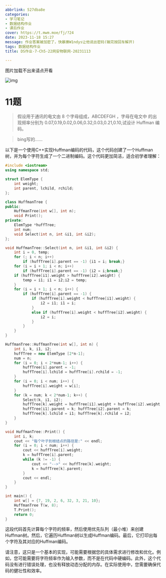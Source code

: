 ```yaml
---
abbrlink: 527dba8e
categories:
- 学习笔记
- 数据结构作业
- 课后作业
cover: https://t.mwm.moe/fj/?24
date: 2023-11-18 15:27
message: 作业答案被加密了，快暴揍W1ndys让他说出密码(输完按回车解开)
tags: 数据结构作业
title: DS作业-7-Ch5-22网安物联网-20231113

---
```


图片加载不出来请点开看

![img](https://cyberdownload.anrunlu.net/FgJCJvVyhScTveE9fHtuBktOu4oB)

# 11题

> 假设用于通讯的电文由 8 个字母组成，ABCDEFGH ，字母在电文中 的出现频率分别为 0.07,0.19,0.02,0.06,0.32,0.03,0.21,0.10,试设计 Huffman 编码。

> bing写的……

以下是一个使用C++实现Huffman编码的代码，这个代码创建了一个Huffman树，并为每个字符生成了一个二进制编码。这个代码更加简洁，适合初学者理解：

```cpp
#include <iostream>
using namespace std;

struct ElemType {
    int weight;
    int parent, lchild, rchild;
};

class HuffmanTree {
public:
    HuffmanTree(int w[], int n);
    void Print();
private:
    ElemType *huffTree;
    int num;
    void Select(int n, int &i1, int &i2);
};

void HuffmanTree::Select(int n, int &i1, int &i2) {
    int i = 0, temp;
    for (; i < n; i++)
        if (huffTree[i].parent == -1) {i1 = i; break;}
    for (i = i + 1; i < n; i++)
        if (huffTree[i].parent == -1) {i2 = i;break;}    
    if (huffTree[i1].weight > huffTree[i2].weight) {
        temp = i1; i1 = i2;i2 = temp;
    }
    for (i = i + 1; i < n; i++) {
        if (huffTree[i].parent == -1) {
            if (huffTree[i].weight < huffTree[i1].weight) {
                i2 = i1; i1 = i;
            }
            else if (huffTree[i].weight < huffTree[i2].weight) {
                i2 = i;
            }
        }
    }    
}

HuffmanTree::HuffmanTree(int w[], int n) {
    int i, k, i1, i2;
    huffTree = new ElemType [2*n-1];
    num = n;
    for (i = 0; i < 2*num-1; i++) {
        huffTree[i].parent = -1;
        huffTree[i].lchild = huffTree[i].rchild = -1;
    }
    for (i = 0; i < num; i++) {
        huffTree[i].weight = w[i];
    }
    for (k = num; k < 2*num-1; k++) {
        Select(k, i1, i2);
        huffTree[k].weight = huffTree[i1].weight + huffTree[i2].weight;
        huffTree[i1].parent = k; huffTree[i2].parent = k; 
        huffTree[k].lchild = i1; huffTree[k].rchild = i2;
    }
}

void HuffmanTree::Print() {
    int i, k;
    cout << "每个叶子到根结点的路径是:" << endl; 
    for (i = 0; i < num; i++) {
        cout << huffTree[i].weight;
        k = huffTree[i].parent;
        while (k != -1) {
            cout << "-->" << huffTree[k].weight;
            k = huffTree[k].parent;
        }
        cout << endl;
    }
}

int main() {
    int w[] = {7, 19, 2, 6, 32, 3, 21, 10};
    HuffmanTree T(w, 8);
    T.Print();
    return 0;
}
```

这段代码首先计算每个字符的频率，然后使用优先队列（最小堆）来创建Huffman树。然后，它遍历Huffman树以生成Huffman编码。最后，它打印出每个字符及其对应的Huffman编码。

请注意，这只是一个基本的实现，可能需要根据您的具体需求进行修改和优化。例如，您可能需要将字符频率作为输入参数，而不是在代码中硬编码。此外，这个代码没有进行错误处理，也没有释放动态分配的内存。在实际使用中，您需要确保代码的健壮性和效率。

